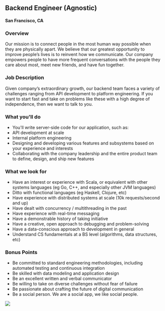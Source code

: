 ## Backend Engineer (Agnostic)
#### San Francisco, CA

### Overview
Our mission is to connect people in the most human way possible when they are physically apart. We believe that our greatest opportunity to improve people’s lives is to reinvent how we communicate. Our company empowers people to have more frequent conversations with the people they care about most, meet new friends, and have fun together.

### Job Description
Given company’s extraordinary growth, our backend team faces a variety of challenges ranging from API development to platform engineering. If you want to start fast and take on problems like these with a high degree of independence, then we want to talk to you.

### What you'll do
+ You'll write server-side code for our application, such as: 
+ API development at scale 
+ Internal platform engineering 
+ Designing and developing various features and subsystems based on your experience and interests 
+ Collaborating with the company leadership and the entire product team to define, design, and ship new features

### What we look for
+ Have an interest or experience with Scala, or equivalent with other systems languages (eg Go, C++, and especially other JVM languages) 
+ Ditto with functional languages (eg Haskell, Clojure, etc) 
+ Have experience with distributed systems at scale (10k requests/second and up) 
+ Have dealt with concurrency / multithreading in the past 
+ Have experience with real-time messaging 
+ Have a demonstrable history of taking initiative 
+ Have a creative, open approach to debugging and problem-solving 
+ Have a data-conscious approach to development in general 
+ Understand CS fundamentals at a BS level (algorithms, data structures, etc)

### Bonus Points
+ Be committed to standard engineering methodologies, including automated testing and continuous integration 
+ Be skilled with data modeling and application design 
+ Be an excellent written and verbal communicator 
+ Be willing to take on diverse challenges without fear of failure 
+ Be passionate about crafting the future of digital communication 
+ Be a social person. We are a social app, we like social people.


[<img src='https://dabuttonfactory.com/button.png?t=Learn+More&f=Calibri-Bold&ts=24&tc=fff&hp=20&vp=8&c=5&bgt=unicolored&bgc=29aafe'>](https://letsrockit.co/job/sg91c2vwyxj0eq-backend-engineer-agnostic)
